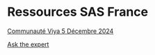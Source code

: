 # Ressources SAS France

[Communauté Viya 5 Décembre 2024](CommunauteViya20241205/GetReportsForMe.sas)

[Ask the expert](https://www.sas.com/fr_fr/learn/ask-the-expert-webinars.html#prochains-webinaires-en-direct)

